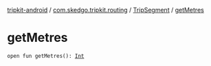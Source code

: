 [tripkit-android](../../index.md) / [com.skedgo.tripkit.routing](../index.md) / [TripSegment](index.md) / [getMetres](./get-metres.md)

# getMetres

`open fun getMetres(): `[`Int`](https://kotlinlang.org/api/latest/jvm/stdlib/kotlin/-int/index.html)